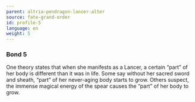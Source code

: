 ```yaml
---
parent: altria-pendragon-lancer-alter
source: fate-grand-order
id: profile-5
language: en
weight: 5
---
```


### Bond 5

One theory states that when she manifests as a Lancer, a certain “part” of her body is different than it was in life.
Some say without her sacred sword and sheath, “part” of her never-aging body starts to grow.
Others suspect, the immense magical energy of the spear causes the “part” of her body to grow.
